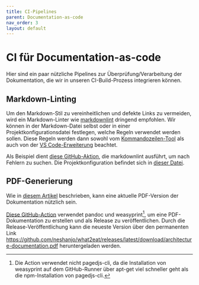```yaml
---
title: CI-Pipelines
parent: Documentation-as-code
nav_order: 3
layout: default
---
```


# CI für Documentation-as-code

Hier sind ein paar nützliche Pipelines zur Überprüfung/Verarbeitung der Dokumentation, die wir in unseren CI-Build-Prozess integrieren können.

## Markdown-Linting

Um den Markdown-Stil zu vereinheitlichen und defekte Links zu vermeiden, wird ein Markdown-Linter wie [markdownlint](https://github.com/DavidAnson/markdownlint) dringend empfohlen. Wir können in der Markdown-Datei selbst oder in einer Projektkonfigurationsdatei festlegen, welche Regeln verwendet werden sollen. Diese Regeln werden dann sowohl vom [Kommandozeilen-Tool](https://github.com/igorshubovych/markdownlint-cli) als auch von der [VS Code-Erweiterung](https://github.com/DavidAnson/markdownlint) beachtet.

Als Beispiel dient [diese GitHub-Aktion](https://github.com/neshanjo/what2eat/blob/with-cache/.github/workflows/lint-markdown.yml), die markdownlint ausführt, um nach Fehlern zu suchen. Die Projektkonfiguration befindet sich in [dieser Datei](https://github.com/neshanjo/what2eat/blob/with-cache/.markdownlint.jsonc).

## PDF-Generierung

Wie in [diesem Artikel](generate-pdf-from-markdown.md) beschrieben, kann eine aktuelle PDF-Version der Dokumentation nützlich sein.

[Diese GitHub-Action](https://github.com/neshanjo/what2eat/blob/with-cache/.github/workflows/markdown-to-pdf.yml) verwendet pandoc und weasyprint[^1], um eine PDF-Dokumentation zu erstellen und als Release zu veröffentlichen. Durch die Release-Veröffentlichung kann die neueste Version über den permanenten Link <https://github.com/neshanjo/what2eat/releases/latest/download/architecture-documentation.pdf> heruntergeladen werden.

[^1]: Die Action verwendet nicht pagedjs-cli, da die Installation von weasyprint auf dem GitHub-Runner über apt-get viel schneller geht als die npm-Installation von pagedjs-cli.

